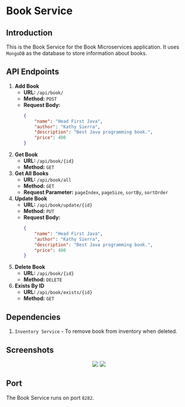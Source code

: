 # Book Service

## Introduction
This is the Book Service for the Book Microservices application. It uses `MongoDB` as the database to store information about books.

## API Endpoints

1. **Add Book**
    - **URL:** `/api/book/`
    - **Method:** `POST`
    - **Request Body:**
        ```json
        {
            "name": "Head First Java",
            "author": "Kathy Sierra",
            "description": "Best Java programming book.",
            "price": 400
        }
        ```
2. **Get Book**
    - **URL:** `/api/book/{id}`
    - **Method:** `GET`
3. **Get All Books**
    - **URL:** `/api/book/all`
    - **Method:** `GET`
    - **Request Parameter:** `pageIndex`, `pageSize`, `sortBy`, `sortOrder`
4. **Update Book**
    - **URL:** `/api/book/update/{id}`
    - **Method:** `PUT`
    - **Request Body:**
        ```json
        {
            "name": "Head First Java",
            "author": "Kathy Sierra",
            "description": "Best Java programming book.",
            "price": 400
        }
        ```
5. **Delete Book**
    - **URL:** `/api/book/{id}`
    - **Method:** `DELETE`
6. **Exists By ID**
    - **URL:** `/api/book/exists/{id}`
    - **Method:** `GET`

## Dependencies
1. `Inventory Service` - To remove book from inventory when deleted. 

## Screenshots
<p align="center">
<img src="https://i.ibb.co/Myzqxps/create-book.png">
<img src="https://i.ibb.co/6JXjrjG/fetch-all-books.png">
</p>


## Port
The Book Service runs on port `8282`.
